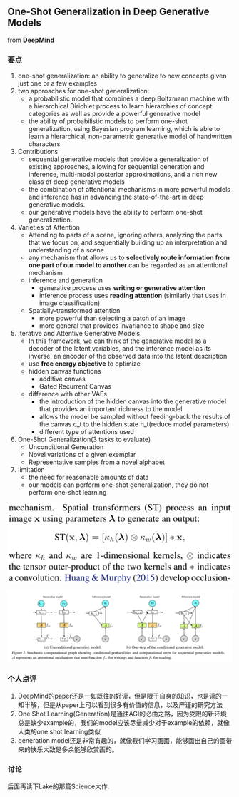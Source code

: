 ## One-Shot Generalization in Deep Generative Models

from **DeepMind**


### 要点

1. one-shot generalization: an ability to generalize to new concepts given just one or a few examples
2. two approaches for one-shot generalization:
	* a probabilistic model that combines a deep Boltzmann machine with a hierarchical Dirichlet process to learn hierarchies of concept categories as well as provide a powerful generative model
	* the ability of probabilistic models to perform one-shot generalization, using Bayesian program learning, which is able to learn a hierarchical, non-parametric generative model of handwritten characters
3. Contributions
	* sequential generative models that provide a generalization of existing approaches, allowing for sequential generation and inference, multi-modal posterior approximations, and a rich new class of deep generative models
	* the combination of attentional mechanisms in more powerful models and inference has in advancing the state-of-the-art in deep generative models.
	* our generative models have the ability to perform one-shot generalization.
4. Varieties of Attention
	* Attending to parts of a scene, ignoring others, analyzing the parts that we focus on, and sequentially building up an interpretation and understanding of a scene
	* any mechanism that allows us to **selectively route information from one part of our model to another** can be regarded as an attentional mechanism
	* inference and generation
		- generative process uses **writing or generative attention**
		- inference process uses **reading attention** (similarly that uses in image classification)
	* Spatially-transformed attention
		- more powerful than selecting a patch of an image
		- more general that provides invariance to shape and size
5. Iterative and Attentive Generative Models
	* In this framework, we can think of the generative model as a decoder of the latent variables, and the inference model as its inverse, an encoder of the observed data into the latent description
	* use **free energy objective** to optimize
	* hidden canvas functions
		- additive canvas
		- Gated Recurrent Canvas
	* difference with other VAEs
		- the introduction of the hidden canvas into the generative model that provides an important richness to the model
		- allows the model be sampled without feeding-back the results of the canvas c_t to the hidden state h_t(reduce model parameters)
		- different type of attentions used
6. One-Shot Generalization(3 tasks to evaluate)
	* Unconditional Generation
	* Novel variations of a given exemplar
	* Representative samples from a novel alphabet
7. limitation
	* the need for reasonable amounts of data
	* our models can perform one-shot generalization, they do not perform one-shot learning


![Spatial Transform](/images/spatial-transformer.png)

![graph](/images/one-shot-dgm.png)

### 个人点评

1. DeepMind的paper还是一如既往的好读，但是限于自身的知识，也是读的一知半解，但是从paper上可以看到很多有价值的信息，以及严谨的研究方法
2. One Shot Learning(Generation)是通往AGI的必由之路，因为受限的新环境总是缺少example的，我们的model应该尽量减少对于example的依赖，就像
   人类的one shot learning类似
3. generation model还是非常有趣的，就像我们学习画画，能够画出自己的画带来的快乐大致是多余能够欣赏画的。


### 讨论

后面再读下Lake的那篇Science大作.
